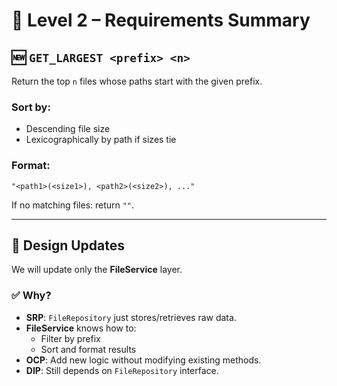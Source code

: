 
# 📘 Level 2 – Requirements Summary

## 🆕 `GET_LARGEST <prefix> <n>`

Return the top `n` files whose paths start with the given prefix.

### Sort by:
- Descending file size
- Lexicographically by path if sizes tie

### Format:
`"<path1>(<size1>), <path2>(<size2>), ..."`

If no matching files: return `""`.

---

## 🧱 Design Updates

We will update only the **FileService** layer.

### ✅ Why?

- **SRP**: `FileRepository` just stores/retrieves raw data.
- **FileService** knows how to:
  - Filter by prefix
  - Sort and format results
- **OCP**: Add new logic without modifying existing methods.
- **DIP**: Still depends on `FileRepository` interface.
